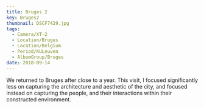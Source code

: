 ```yaml
---
title: Bruges 2
key: Bruges2
thumbnail: DSCF7429.jpg
tags:
  - Camera/XT-2
  - Location/Bruges
  - Location/Belgium
  - Period/KULeuven
  - AlbumGroup/Bruges
date: 2018-09-14
---
```

We returned to Bruges after close to a year. This visit, I focused significantly less on capturing the architecture and aesthetic of the city, and focused instead on capturing the people, and their interactions within their constructed environment.
